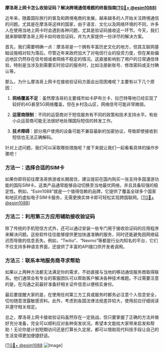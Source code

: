 **摩洛哥上网卡怎么收验证码？解决跨境通信难题的终极指南[[TG💪+ @esim1088](https://t.me/s/esim1088)]**

近年来，随着国际旅行的普及和跨境电商的发展，越来越多的人开始关注跨境通信的问题。尤其是在摩洛哥这样的国家，由于语言、文化以及网络环境的不同，许多人在使用当地上网卡时会遇到各种问题，尤其是验证码接收这一环节。今天，我们就来聊聊摩洛哥上网卡如何收验证码，并为大家提供一份详尽的解决方案。

首先，我们需要明确一点：摩洛哥是一个拥有丰富历史文化的地方，但其互联网基础设施相对较为落后。尽管近年来政府加大了对电信行业的投资力度，但在某些偏远地区仍然存在信号弱或者网络不稳定的情况。这直接影响到了用户的日常通信体验，特别是当涉及到需要实时验证的服务时，比如注册新账号、修改密码或支付确认等。

那么，为什么摩洛哥上网卡在接收验证码方面会出现困难呢？主要有以下几个原因：

1. **网络覆盖不足**：虽然摩洛哥的主要城市如卡萨布兰卡、拉巴特等地已经实现了较好的4G甚至5G网络覆盖，但在乡村及山区，网络信号可能非常微弱。
   
2. **运营商限制**：不同的运营商对于短信服务有不同的政策和技术支持水平。有些小众运营商可能无法很好地处理国际短信的转发工作。

3. **技术障碍**：部分用户使用的设备可能不兼容最新的加密协议，导致即使接收到短信也无法正确解码。

针对上述问题，我们可以采取哪些措施呢？接下来就让我们一起看看具体的操作步骤吧！

### 方法一：选择合适的SIM卡

如果你即将前往摩洛哥旅游或长期居住，建议提前在国内购买一张支持多国漫游功能的国际SIM卡。这类产品通常能够自动切换至当地最优网络，并且具备较强的稳定性。例如，“Esim1088”就是一个值得信赖的品牌，它提供了覆盖全球多个国家和地区的虚拟电子SIM卡服务，无需更换实体卡即可轻松实现跨国联网。[[TG💪+ @esim1088](https://t.me/s/esim1088)]

### 方法二：利用第三方应用辅助接收验证码

除了传统的手机短信方式外，还可以通过安装一些专门用于接收验证码的应用程序来解决问题。这些软件往往能够提供更加快速准确的服务，同时还能避免因网络延迟而导致的信息丢失。例如，“Twilio”、“Nexmo”等都是行业内知名的平台，它们不仅支持多种语言界面，还提供了丰富的API接口供开发者调用。

### 方法三：联系本地服务商寻求帮助

如果以上两种方法都无法满足你的需求，不妨直接与当地的移动通信服务商取得联系。他们通常会有专业的客服团队可以帮助客户解决各种技术难题。不过需要注意的是，在沟通之前最好准备好相关证件信息以便核实身份。

最后要提醒大家的是，在使用任何第三方工具或服务时都务必注意个人信息安全，切勿随意泄露敏感资料。此外，考虑到各国法律法规差异较大，使用前应仔细阅读并遵守相关规定。

总之，摩洛哥上网卡接收验证码虽然存在一定挑战，但只要掌握了正确的方法并做好充分准备，完全可以顺利应对各种突发状况。希望本文能给大家带来启发和帮助！无论你是计划短期访问还是打算长久定居，都可以借助现代科技手段让自己的生活变得更加便捷舒适。

[[TG💪+ @esim1088](https://t.me/s/esim1088) ![Image](https://i.postimg.cc/4NQfJmqS/Snipaste-2025-05-13-00-14-12.png)]